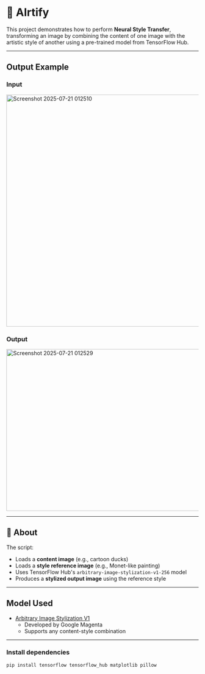 # 🎨 AIrtify

This project demonstrates how to perform **Neural Style Transfer**, transforming an image by combining the content of one image with the artistic style of another using a pre-trained model from TensorFlow Hub.

---

## Output Example

### Input
<img width="1194" height="609" alt="Screenshot 2025-07-21 012510" src="https://github.com/user-attachments/assets/9471cccc-6435-40be-a49a-13f5ed0e1839" />

### Output    
<img width="638" height="425" alt="Screenshot 2025-07-21 012529" src="https://github.com/user-attachments/assets/4c5f1164-ca2c-4517-b295-570d77e809e6" />

---

## 📌 About

The script:
- Loads a **content image** (e.g., cartoon ducks)
- Loads a **style reference image** (e.g., Monet-like painting)
- Uses TensorFlow Hub's `arbitrary-image-stylization-v1-256` model
- Produces a **stylized output image** using the reference style

---

## Model Used

- [Arbitrary Image Stylization V1](https://tfhub.dev/google/magenta/arbitrary-image-stylization-v1-256/2)
  - Developed by Google Magenta
  - Supports any content-style combination

---

### Install dependencies

```bash
pip install tensorflow tensorflow_hub matplotlib pillow

